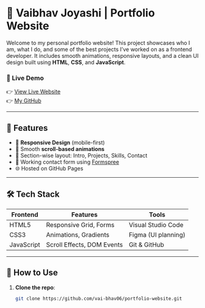 # 💼 Vaibhav Joyashi | Portfolio Website

Welcome to my personal portfolio website! This project showcases who I am, what I do, and some of the best projects I’ve worked on as a frontend developer. It includes smooth animations, responsive layouts, and a clean UI design built using **HTML**, **CSS**, and **JavaScript**.

### 🔗 Live Demo
👉 [View Live Website](https://yourusername.github.io/your-repo-name/)  
👉 [My GitHub](https://github.com/vai-bhav06)

---

## 📌 Features

- 📱 **Responsive Design** (mobile-first)
- 🎨 Smooth **scroll-based animations**
- 🌈 Section-wise layout: Intro, Projects, Skills, Contact
- 💌 Working contact form using [Formspree](https://formspree.io)
- 🌐 Hosted on GitHub Pages

---

## 🛠 Tech Stack

| Frontend | Features | Tools |
|----------|----------|-------|
| HTML5    | Responsive Grid, Forms | Visual Studio Code |
| CSS3     | Animations, Gradients | Figma (UI planning) |
| JavaScript | Scroll Effects, DOM Events | Git & GitHub |

---

## 🚀 How to Use

1. **Clone the repo**:
   ```bash
   git clone https://github.com/vai-bhav06/portfolio-website.git


